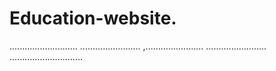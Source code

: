 # Education-website.
...........................
........................
,.......................
........................
.............................
